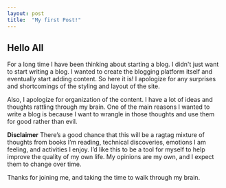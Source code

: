 ```yaml
---
layout: post
title:  "My first Post!"
---
```

## Hello All
For a long time I have been thinking about starting a blog.  I didn't just want to start writing a blog.  I wanted to create the blogging platform itself and eventually start adding content.  So here it is!  I apologize for any surprises and shortcomings of the styling and layout of the site.    
 
Also, I apologize for organization of the content.  I have a lot of ideas and thoughts rattling through my brain.  One of the main reasons I wanted to write a blog is because I want to wrangle in those thoughts and use them for good rather than evil.  
 
**Disclaimer**
There’s a good chance that this will be a ragtag mixture of thoughts from books I’m reading, technical discoveries, emotions I am feeling, and activities I enjoy.  I’d like this to be a tool for myself to help improve the quality of my own life.  My opinions are my own, and I expect them to change over time.  
 
Thanks for joining me, and taking the time to walk through my brain.

